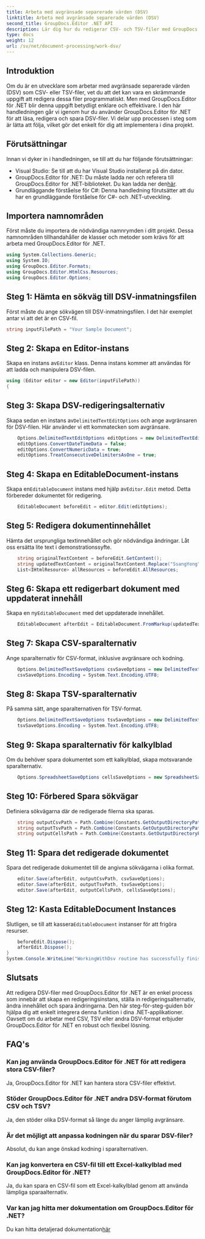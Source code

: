 ```yaml
---
title: Arbeta med avgränsade separerade värden (DSV)
linktitle: Arbeta med avgränsade separerade värden (DSV)
second_title: GroupDocs.Editor .NET API
description: Lär dig hur du redigerar CSV- och TSV-filer med GroupDocs.Editor för .NET med denna steg-för-steg-guide. Förbättra dina .NET-projekt utan ansträngning.
type: docs
weight: 12
url: /sv/net/document-processing/work-dsv/
---
```

## Introduktion
Om du är en utvecklare som arbetar med avgränsade separerade värden (DSV) som CSV- eller TSV-filer, vet du att det kan vara en skrämmande uppgift att redigera dessa filer programmatiskt. Men med GroupDocs.Editor för .NET blir denna uppgift betydligt enklare och effektivare. I den här handledningen går vi igenom hur du använder GroupDocs.Editor för .NET för att läsa, redigera och spara DSV-filer. Vi delar upp processen i steg som är lätta att följa, vilket gör det enkelt för dig att implementera i dina projekt.
## Förutsättningar
Innan vi dyker in i handledningen, se till att du har följande förutsättningar:
- Visual Studio: Se till att du har Visual Studio installerat på din dator.
-  GroupDocs.Editor för .NET: Du måste ladda ner och referera till GroupDocs.Editor for .NET-biblioteket. Du kan ladda ner den[här](https://releases.groupdocs.com/editor/net/).
- Grundläggande förståelse för C#: Denna handledning förutsätter att du har en grundläggande förståelse för C#- och .NET-utveckling.
## Importera namnområden
Först måste du importera de nödvändiga namnrymden i ditt projekt. Dessa namnområden tillhandahåller de klasser och metoder som krävs för att arbeta med GroupDocs.Editor för .NET.
```csharp
using System.Collections.Generic;
using System.IO;
using GroupDocs.Editor.Formats;
using GroupDocs.Editor.HtmlCss.Resources;
using GroupDocs.Editor.Options;
```

## Steg 1: Hämta en sökväg till DSV-inmatningsfilen
Först måste du ange sökvägen till DSV-inmatningsfilen. I det här exemplet antar vi att det är en CSV-fil.
```csharp
string inputFilePath = "Your Sample Document";
```
## Steg 2: Skapa en Editor-instans
 Skapa en instans av`Editor` klass. Denna instans kommer att användas för att ladda och manipulera DSV-filen.
```csharp
using (Editor editor = new Editor(inputFilePath))
{
```
## Steg 3: Skapa DSV-redigeringsalternativ
 Skapa sedan en instans av`DelimitedTextEditOptions` och ange avgränsaren för DSV-filen. Här använder vi ett kommatecken som avgränsare.
```csharp
    Options.DelimitedTextEditOptions editOptions = new DelimitedTextEditOptions(",");
    editOptions.ConvertDateTimeData = false;
    editOptions.ConvertNumericData = true;
    editOptions.TreatConsecutiveDelimitersAsOne = true;
```
## Steg 4: Skapa en EditableDocument-instans
 Skapa en`EditableDocument` instans med hjälp av`Editor.Edit` metod. Detta förbereder dokumentet för redigering.
```csharp
    EditableDocument beforeEdit = editor.Edit(editOptions);
```
## Steg 5: Redigera dokumentinnehållet
Hämta det ursprungliga textinnehållet och gör nödvändiga ändringar. Låt oss ersätta lite text i demonstrationssyfte.
```csharp
    string originalTextContent = beforeEdit.GetContent();
    string updatedTextContent = originalTextContent.Replace("SsangYong", "Chevrolet").Replace("Kyron", "Camaro");
    List<IHtmlResource> allResources = beforeEdit.AllResources;
```
## Steg 6: Skapa ett redigerbart dokument med uppdaterat innehåll
 Skapa en ny`EditableDocument` med det uppdaterade innehållet.
```csharp
    EditableDocument afterEdit = EditableDocument.FromMarkup(updatedTextContent, allResources);
```
## Steg 7: Skapa CSV-sparalternativ
Ange sparalternativ för CSV-format, inklusive avgränsare och kodning.
```csharp
    Options.DelimitedTextSaveOptions csvSaveOptions = new DelimitedTextSaveOptions(",");
    csvSaveOptions.Encoding = System.Text.Encoding.UTF8;
```
## Steg 8: Skapa TSV-sparalternativ
På samma sätt, ange sparalternativen för TSV-format.
```csharp
    Options.DelimitedTextSaveOptions tsvSaveOptions = new DelimitedTextSaveOptions("\t");
    tsvSaveOptions.Encoding = System.Text.Encoding.UTF8;
```
## Steg 9: Skapa sparalternativ för kalkylblad
Om du behöver spara dokumentet som ett kalkylblad, skapa motsvarande sparalternativ.
```csharp
    Options.SpreadsheetSaveOptions cellsSaveOptions = new SpreadsheetSaveOptions(SpreadsheetFormats.Xlsm);
```
## Steg 10: Förbered Spara sökvägar
Definiera sökvägarna där de redigerade filerna ska sparas.
```csharp
    string outputCsvPath = Path.Combine(Constants.GetOutputDirectoryPath(inputFilePath), Path.GetFileNameWithoutExtension(inputFilePath) + ".csv");
    string outputTsvPath = Path.Combine(Constants.GetOutputDirectoryPath(inputFilePath), Path.GetFileNameWithoutExtension(inputFilePath) + ".tsv");
    string outputCellsPath = Path.Combine(Constants.GetOutputDirectoryPath(inputFilePath), Path.GetFileNameWithoutExtension(inputFilePath) + ".xlsm");
```
## Steg 11: Spara det redigerade dokumentet
Spara det redigerade dokumentet till de angivna sökvägarna i olika format.
```csharp
    editor.Save(afterEdit, outputCsvPath, csvSaveOptions);
    editor.Save(afterEdit, outputTsvPath, tsvSaveOptions);
    editor.Save(afterEdit, outputCellsPath, cellsSaveOptions);
```
## Steg 12: Kasta EditableDocument Instances
 Slutligen, se till att kassera`EditableDocument` instanser för att frigöra resurser.
```csharp
    beforeEdit.Dispose();
    afterEdit.Dispose();
}
System.Console.WriteLine("WorkingWithDsv routine has successfully finished");
```
## Slutsats
Att redigera DSV-filer med GroupDocs.Editor för .NET är en enkel process som innebär att skapa en redigeringsinstans, ställa in redigeringsalternativ, ändra innehållet och spara ändringarna. Den här steg-för-steg-guiden bör hjälpa dig att enkelt integrera denna funktion i dina .NET-applikationer. Oavsett om du arbetar med CSV, TSV eller andra DSV-format erbjuder GroupDocs.Editor för .NET en robust och flexibel lösning.
## FAQ's
### Kan jag använda GroupDocs.Editor för .NET för att redigera stora CSV-filer?
Ja, GroupDocs.Editor för .NET kan hantera stora CSV-filer effektivt.
### Stöder GroupDocs.Editor för .NET andra DSV-format förutom CSV och TSV?
Ja, den stöder olika DSV-format så länge du anger lämplig avgränsare.
### Är det möjligt att anpassa kodningen när du sparar DSV-filer?
Absolut, du kan ange önskad kodning i sparalternativen.
### Kan jag konvertera en CSV-fil till ett Excel-kalkylblad med GroupDocs.Editor för .NET?
Ja, du kan spara en CSV-fil som ett Excel-kalkylblad genom att använda lämpliga sparaalternativ.
### Var kan jag hitta mer dokumentation om GroupDocs.Editor för .NET?
 Du kan hitta detaljerad dokumentation[här](https://reference.groupdocs.com/editor/net/)